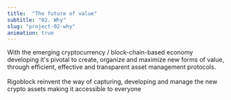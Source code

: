```yaml
---
title:  "The future of value"
subtitle: "02. Why"
slug: "project-02-why"
animation: true
---
```


With the emerging cryptocurrency / block-chain-based economy developing it's pivotal to create, organize and maximize new forms of value, through efficient, effective and transparent asset management protocols. 
&nbsp;  
&nbsp;  
Rigoblock reinvent the way of capturing, developing and manage the new crypto assets making it accessible to everyone
